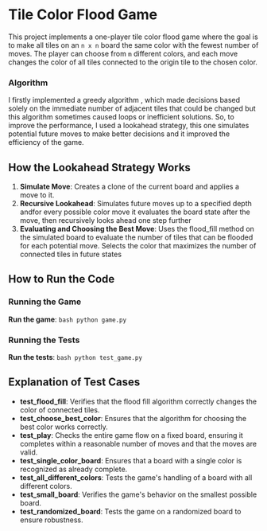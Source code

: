 # Tile Color Flood Game

This project implements a one-player tile color flood game where the goal is to make all tiles on an `n x n` board the same color with the fewest number of moves. The player can choose from `m` different colors, and each move changes the color of all tiles connected to the origin tile to the chosen color.

### Algorithm

I firstly implemented a greedy algorithm , which made decisions based solely on the immediate number of adjacent tiles that could be changed but this algorithm sometimes caused loops or inefficient solutions. So, to improve the performance, I used a lookahead strategy, this one simulates potential future moves to make better decisions and it improved the efficiency of the game.

## How the Lookahead Strategy Works

1. **Simulate Move**: Creates a clone of the current board and applies a move to it.
2. **Recursive Lookahead**: Simulates future moves up to a specified depth andfor every possible color move it evaluates the board state after the move, then recursively looks ahead one step further
3. **Evaluating and Choosing the Best Move**: Uses the flood_fill method on the simulated board to evaluate the number of tiles that can be flooded for each potential move. Selects the color that maximizes the number of connected tiles in future states

## How to Run the Code

### Running the Game

**Run the game**:
`bash
    python game.py
    `

### Running the Tests

**Run the tests**:
`bash
    python test_game.py
    `

## Explanation of Test Cases

- **test_flood_fill**: Verifies that the flood fill algorithm correctly changes the color of connected tiles.
- **test_choose_best_color**: Ensures that the algorithm for choosing the best color works correctly.
- **test_play**: Checks the entire game flow on a fixed board, ensuring it completes within a reasonable number of moves and that the moves are valid.
- **test_single_color_board**: Ensures that a board with a single color is recognized as already complete.
- **test_all_different_colors**: Tests the game's handling of a board with all different colors.
- **test_small_board**: Verifies the game's behavior on the smallest possible board.
- **test_randomized_board**: Tests the game on a randomized board to ensure robustness.
